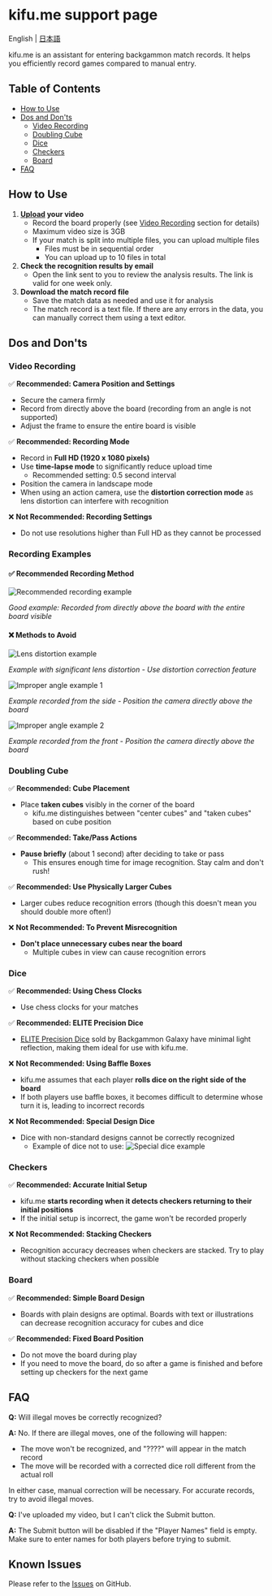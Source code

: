 # kifu.me support page

English | [日本語](README_jp.md)

kifu.me is an assistant for entering backgammon match records. It helps you efficiently record games compared to manual entry.

## Table of Contents

- [How to Use](#how-to-use)
- [Dos and Don'ts](#dos-and-donts)
  - [Video Recording](#video-recording)
  - [Doubling Cube](#doubling-cube)
  - [Dice](#dice)
  - [Checkers](#checkers)
  - [Board](#board)
- [FAQ](#faq)

## How to Use

1. **[Upload](https://kifu.me/upload) your video**
   - Record the board properly (see [Video Recording](#video-recording) section for details)
   - Maximum video size is 3GB
   - If your match is split into multiple files, you can upload multiple files
     - Files must be in sequential order
     - You can upload up to 10 files in total
2. **Check the recognition results by email**
   - Open the link sent to you to review the analysis results. The link is valid for one week only.
3. **Download the match record file**
   - Save the match data as needed and use it for analysis
   - The match record is a text file. If there are any errors in the data, you can manually correct them using a text editor.

## Dos and Don'ts

### Video Recording

✅ **Recommended: Camera Position and Settings**
- Secure the camera firmly
- Record from directly above the board (recording from an angle is not supported)
- Adjust the frame to ensure the entire board is visible

✅ **Recommended: Recording Mode**
- Record in **Full HD (1920 x 1080 pixels)**
- Use **time-lapse mode** to significantly reduce upload time
  - Recommended setting: 0.5 second interval
- Position the camera in landscape mode
- When using an action camera, use the **distortion correction mode** as lens distortion can interfere with recognition

❌ **Not Recommended: Recording Settings**
- Do not use resolutions higher than Full HD as they cannot be processed

### Recording Examples

#### ✅ Recommended Recording Method
![Recommended recording example](https://raw.githubusercontent.com/mkisono/kifume-support/refs/heads/update-doc/image/Screenshot%202025-05-02%20at%2010.36.00.png)

*Good example: Recorded from directly above the board with the entire board visible*

#### ❌ Methods to Avoid
![Lens distortion example](https://raw.githubusercontent.com/mkisono/kifume-support/refs/heads/update-doc/image/Screenshot%202025-05-02%20at%2010.28.41.png)

*Example with significant lens distortion - Use distortion correction feature*

![Improper angle example 1](https://raw.githubusercontent.com/mkisono/kifume-support/refs/heads/update-doc/image/Screenshot%202025-05-02%20at%2010.28.05.png)

*Example recorded from the side - Position the camera directly above the board*

![Improper angle example 2](https://raw.githubusercontent.com/mkisono/kifume-support/refs/heads/update-doc/image/Screenshot%202025-05-02%20at%2010.28.23.png)

*Example recorded from the front - Position the camera directly above the board*

### Doubling Cube

✅ **Recommended: Cube Placement**
- Place **taken cubes** visibly in the corner of the board
  - kifu.me distinguishes between "center cubes" and "taken cubes" based on cube position

✅ **Recommended: Take/Pass Actions**
- **Pause briefly** (about 1 second) after deciding to take or pass
  - This ensures enough time for image recognition. Stay calm and don't rush!

✅ **Recommended: Use Physically Larger Cubes**
- Larger cubes reduce recognition errors (though this doesn't mean you should double more often!)

❌ **Not Recommended: To Prevent Misrecognition**
- **Don't place unnecessary cubes near the board**
  - Multiple cubes in view can cause recognition errors

### Dice

✅ **Recommended: Using Chess Clocks**
- Use chess clocks for your matches

✅ **Recommended: ELITE Precision Dice**
- [ELITE Precision Dice](https://shop.backgammongalaxy.com/products/precision-dice-sizes-12-7mm-14-3mm-1-2-9-16-for-backgammon-or-dice-games-made-by-backgammon-galaxy) sold by Backgammon Galaxy have minimal light reflection, making them ideal for use with kifu.me.

❌ **Not Recommended: Using Baffle Boxes**
- kifu.me assumes that each player **rolls dice on the right side of the board**
- If both players use baffle boxes, it becomes difficult to determine whose turn it is, leading to incorrect records

❌ **Not Recommended: Special Design Dice**
- Dice with non-standard designs cannot be correctly recognized
  - Example of dice not to use: ![Special dice example](https://github.com/mkisono/kifume-support/blob/main/image/dice.png?raw=true)

### Checkers

✅ **Recommended: Accurate Initial Setup**
- kifu.me **starts recording when it detects checkers returning to their initial positions**
- If the initial setup is incorrect, the game won't be recorded properly

❌ **Not Recommended: Stacking Checkers**
- Recognition accuracy decreases when checkers are stacked. Try to play without stacking checkers when possible

### Board

✅ **Recommended: Simple Board Design**
- Boards with plain designs are optimal. Boards with text or illustrations can decrease recognition accuracy for cubes and dice

✅ **Recommended: Fixed Board Position**
- Do not move the board during play
- If you need to move the board, do so after a game is finished and before setting up checkers for the next game

## FAQ

**Q:** Will illegal moves be correctly recognized?

**A:** No. If there are illegal moves, one of the following will happen:

- The move won't be recognized, and "????" will appear in the match record
- The move will be recorded with a corrected dice roll different from the actual roll

In either case, manual correction will be necessary. For accurate records, try to avoid illegal moves.

**Q:** I've uploaded my video, but I can't click the Submit button.

**A:** The Submit button will be disabled if the "Player Names" field is empty. Make sure to enter names for both players before trying to submit.

## Known Issues

Please refer to the [Issues](https://github.com/mkisono/kifume-support/issues) on GitHub.